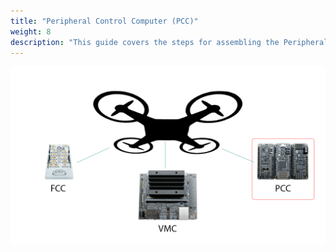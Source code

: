 ```yaml
---
title: "Peripheral Control Computer (PCC)"
weight: 8
description: "This guide covers the steps for assembling the Peripheral Control Computer, which will control LEDs and servos."
---
```


![](pcchighlight.png)
